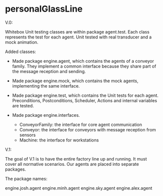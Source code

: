 personalGlassLine
=================
V.0:

Whitebox Unit testing classes are within package agent.test. Each class represents the test
for each agent. Unit tested with real transducer and a mock animation.

Added classes:
- 	Made package engine.agent, which contains the agents of a conveyor family. 
	They implement a common interface because they share part of the message 
	reception and sending.
	
-	Made package engine.mock, which contains the mock agents, implementing 
	the same interface.
	
-	Made package engine.test, which contains the Unit tests for each agent. 
	Preconditions, Postconditions, Scheduler, Actions and internal variables 
	are tested.

-	Made package engine.interfaces.
	- ConveyorFamily: the interface for core agent communication
	- Conveyor: the interface for conveyors with message reception from sensors
	- Machine: the interface for workstations
	




V.1:

The goal of V.1 is to have the entire factory line up and running.  It must cover all normative
scenarios.  Our agents are placed into separate packages.

The package names:

engine.josh.agent
engine.minh.agent
engine.sky.agent
engine.alex.agent
